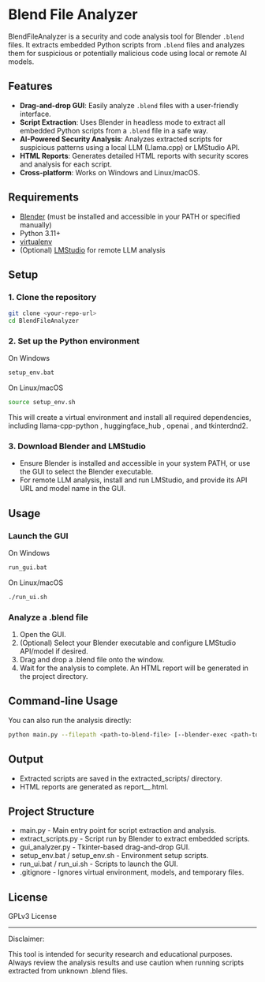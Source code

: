 # Blend File Analyzer

BlendFileAnalyzer is a security and code analysis tool for Blender `.blend` files. It extracts embedded Python scripts from `.blend` files and analyzes them for suspicious or potentially malicious code using local or remote AI models.

## Features

- **Drag-and-drop GUI**: Easily analyze `.blend` files with a user-friendly interface.
- **Script Extraction**: Uses Blender in headless mode to extract all embedded Python scripts from a `.blend` file in a safe way.
- **AI-Powered Security Analysis**: Analyzes extracted scripts for suspicious patterns using a local LLM (Llama.cpp) or LMStudio API.
- **HTML Reports**: Generates detailed HTML reports with security scores and analysis for each script.
- **Cross-platform**: Works on Windows and Linux/macOS.

## Requirements

- [Blender](https://www.blender.org/) (must be installed and accessible in your PATH or specified manually)
- Python 3.11+
- [virtualenv](https://virtualenv.pypa.io/)
- (Optional) [LMStudio](https://lmstudio.ai/) for remote LLM analysis

## Setup

### 1. Clone the repository

```bash
git clone <your-repo-url>
cd BlendFileAnalyzer
```

### 2. Set up the Python environment

On Windows

```bash
setup_env.bat
```

On Linux/macOS

```bash
source setup_env.sh
```

This will create a virtual environment and install all required dependencies, including llama-cpp-python , huggingface_hub , openai , and tkinterdnd2.

### 3. Download Blender and LMStudio

- Ensure Blender is installed and accessible in your system PATH, or use the GUI to select the Blender executable.
- For remote LLM analysis, install and run LMStudio, and provide its API URL and model name in the GUI.

## Usage

### Launch the GUI

On Windows

```bash
run_gui.bat
```

On Linux/macOS

```bash
./run_ui.sh
```

### Analyze a .blend file

1. Open the GUI.
2. (Optional) Select your Blender executable and configure LMStudio API/model if desired.
3. Drag and drop a .blend file onto the window.
4. Wait for the analysis to complete. An HTML report will be generated in the project directory.

## Command-line Usage

You can also run the analysis directly:

```bash
python main.py --filepath <path-to-blend-file> [--blender-exec <path-to-blender>] [--lmstudio-api <url>] [--lmstudio-model <model>]
```

## Output

- Extracted scripts are saved in the extracted_scripts/ directory.
- HTML reports are generated as report__<blendfilename>.html.

## Project Structure

- main.py - Main entry point for script extraction and analysis.
- extract_scripts.py - Script run by Blender to extract embedded scripts.
- gui_analyzer.py - Tkinter-based drag-and-drop GUI.
- setup_env.bat / setup_env.sh - Environment setup scripts.
- run_ui.bat / run_ui.sh - Scripts to launch the GUI.
- .gitignore - Ignores virtual environment, models, and temporary files.

## License

GPLv3 License

-----

Disclaimer:

This tool is intended for security research and educational purposes. Always review the analysis results and use caution when running scripts extracted from unknown .blend files.
